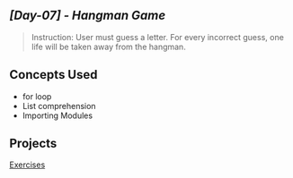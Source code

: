 ## ***[Day-07] - Hangman Game***
> Instruction: User must guess a letter. For every incorrect guess, one life will be taken away from the hangman.

## Concepts Used
- for loop  
- List comprehension  
- Importing Modules  

## **Projects**
[Exercises](https://github.com/jamaicapalillo/100-Days-of-Coding/blob/main/%5BBeginner-Programs%5D/%5BDay-07%5D%20-%20%20Hangman/%5BMain-Project%5D%20-%20Hangman)  



